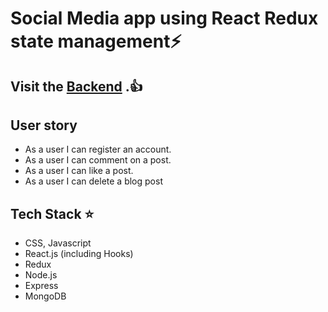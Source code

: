 # Social Media app using React Redux state management⚡  
## Visit the [Backend](https://github.com/ihesah1/W08D04) .👍

## User story 
* As a user I can register an account.
* As a user I can comment on a post.
* As a user I can like a  post.
* As a user I can delete a blog post

## Tech Stack ⭐
* CSS, Javascript
* React.js (including Hooks)
* Redux
* Node.js
* Express
* MongoDB
